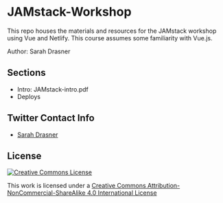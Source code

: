 # JAMstack-Workshop

This repo houses the materials and resources for the JAMstack workshop using Vue and Netlify. This course assumes some familiarity with Vue.js.

Author: Sarah Drasner

## Sections

- Intro: JAMstack-intro.pdf
- Deploys

## Twitter Contact Info

- [Sarah Drasner](https://twitter.com/sarah_edo)

## License

[![Creative Commons License](https://i.creativecommons.org/l/by-nc-sa/4.0/88x31.png)](http://creativecommons.org/licenses/by-nc-sa/4.0/)

This work is licensed under a [Creative Commons Attribution-NonCommercial-ShareAlike 4.0 International License](http://creativecommons.org/licenses/by-nc-sa/4.0/)
